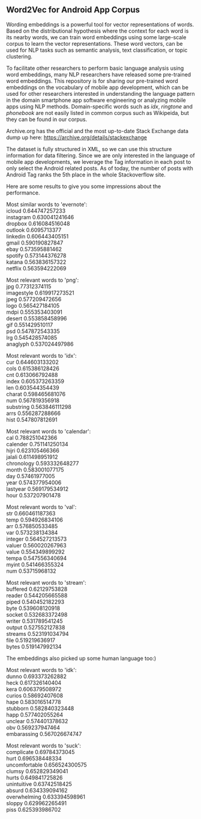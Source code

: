 ## Word2Vec for Android App Corpus

Wording embeddings is a powerful tool for vector representations of words. Based on the distributional hypothesis where the context for each word is its nearby words, we can train word embeddings using some large-scale corpus to learn the vector representations. These word vectors, can be used for NLP tasks such as semantic analysis, text classification, or topic clustering.

To facilitate other researchers to perform basic language analysis using word embeddings, many NLP researchers have released some pre-trained word embeddings. This repository is for sharing our pre-trained word embeddings on the vocabulary of mobile app development, which can be used for other researchers interested in understanding the language pattern in the domain smartphone app software engineering or analyzing mobile apps using NLP methods.  Domain-specific words such as _idx_, _ringtone_ and _phonebook_ are not easily listed in common corpus such as Wikipeida, but they can be found in our corpus. 

Archive.org has the official and the most up-to-date Stack Exchange data dump up here:
https://archive.org/details/stackexchange

The dataset is fully structured in XML, so we can use this structure information for data filtering. Since we are only interested in the language of mobile app developments, we leverage the Tag information in each post to only select the Android related posts. As of today, the number of posts with Android Tag ranks the 5th place in the whole Stackoverflow site. 


Here are some results to give you some impressions about the performance. 

Most similar words to 'evernote':  
icloud 0.644747257233  
instagram 0.630041241646  
dropbox 0.616084516048  
outlook 0.6095713377  
linkedin 0.606443405151  
gmail 0.590190827847  
ebay 0.573595881462  
spotify 0.573144376278  
katana 0.563836157322  
netflix 0.563594222069  

Most relevant words to 'png':  
jpg 0.77312374115  
imagestyle 0.619917273521  
jpeg 0.577209472656  
logo 0.565427184105  
mdpi 0.555353403091  
desert 0.553858458996  
gif 0.551429510117  
psd 0.547872543335  
lrg 0.545428574085  
anaglyph 0.537024497986  

Most relevant words to 'idx':  
cur 0.644603133202  
cols 0.615386128426  
cnt 0.613066792488  
index 0.605373263359  
len 0.603544354439  
charat 0.598465681076  
num 0.567819356918  
substring 0.563846111298  
arrs 0.556287288666  
hist 0.547807812691  

Most relevant words to 'calendar':  
cal 0.788251042366  
calender 0.751141250134  
hijri 0.623105466366  
jalali 0.611498951912  
chronology 0.593332648277  
month 0.583001077175  
day 0.57461977005  
year 0.574377954006  
lastyear 0.569179534912  
hour 0.537207901478  

Most relevant words to 'val':  
str 0.660461187363  
temp 0.594926834106  
arr 0.576850533485  
var 0.573238134384  
integer 0.564527213573  
valuer 0.560020267963  
value 0.554349899292  
tempa 0.547556340694  
myint 0.541466355324  
num 0.53715968132  

Most relevant words to 'stream':  
buffered 0.62129753828  
reader 0.544205665588  
piped 0.540452182293  
byte 0.539608120918  
socket 0.532683372498  
writer 0.531789541245  
output 0.527552127838  
streams 0.523191034794  
file 0.519219636917  
bytes 0.519147992134  

The embeddings also picked up some human language too:)  

Most relevant words to 'idk':  
dunno 0.693373262882  
heck 0.617326140404  
kera 0.606379508972  
curios 0.58692407608  
hape 0.583016514778  
stubborn 0.582840323448  
happ 0.577402055264  
unclear 0.574401378632  
obv 0.569237947464  
embarassing 0.567026674747  

Most relevant words to 'suck':  
complicate 0.69784373045  
hurt 0.696538448334  
uncomfortable 0.656524300575  
clumsy 0.652829349041  
hurts 0.649841725826  
unintuitive 0.63742518425  
absurd 0.634339094162  
overwhelming 0.633394598961  
sloppy 0.629962265491  
piss 0.625393986702
